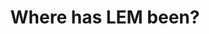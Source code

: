 ---
layout: post
title: "Where has LEM been?"
image: /assets/blog/introducing-blog.png
permalink: /blog/where-has-lem-been
type: blog
main-text: | 
  ### Around a month and a half ago (as of writing this post), Legacy Edition Minigames suddenly went into a hiatus, what happened?

  Before the hiatus, moderation was becoming more and more of a problem with lack of proper rule enforcement. This resulted in things getting *way* too out of hand, we won't get into the details here but it involed things along the lines of harrassing another member's community and server repeatedly.

  This isn't the only incident, but this one is what really got us thinking of what could be done to prevent this from ever happening again as it ever occuring is *absolutely unacceptable.*

  The conclusion we came to was to temporarily close the server to allow us to have some time to work on this problem more, we used this time to rewrite the rules and have better guideance for moderators of what to do in certain situations.

  ### We've also decided to put the server into a Closed Alpha, why?

  The server has been put into a Closed Alpha due to the decision that it isn't ready for a public enviornment.
  
  The code is still very unstable and the moderation team is still very small. There isn't enough moderators here to be able to handle the server in a public enviornment, especially with how large the server became before the hiatus.

  If you would like to join the closed alpha, please see the [Join page](../join).

  We're unsure when the server will go public again, but it will likely be a long time from now.

  ### Other Notes

  Here are some other things we'd like to mention before you go!

  - The server has been updated to 1.19.4, **support for older versions has been dropped for now.**

  - The Menu Server has received some backend changes (Moving its code to LEM.Base split), it now supports features like CustomPack!

  - LEM.Base split is now on the main server! This also means the Resource Pack has been updated to R26.6, if you're interested in the changelog for that you can find the page for it [here](https://github.com/Legacy-Edition-Minigames/Minigame-Resources/releases/tag/R26.6).

  - OptiFine support has been removed. ~~A more in-depth explanation to why will be provided soon.~~ No longer nessecary, OptiFine has fixed the bug that resulted in us dropping support.

  - We have new logos! You probably have already noticed one of them at the top of the website, they were designed by [S_N00B](https://github.com/S-N00B-1)!

  - New bridge for discord has also been added to the main server, on top of this Join Ping messages only get sent *after* a user gets loaded into the game.

  If you've gotten down to here, thanks for taking the time out of your day to read all of this! We hope you enjoy Legacy Edition Minigames!
markdown: true
---